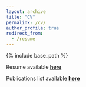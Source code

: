 ```yaml
---
layout: archive
title: "CV"
permalink: /cv/
author_profile: true
redirect_from:
  - /resume
---
```


{% include base_path %}

Resume available [**here**](https://danjonpeterson.github.io/files/Daniel_Peterson_Resume.pdf)

Publications list available [**here**](https://danjonpeterson.github.io/files/publications_list.pdf)